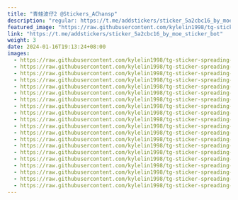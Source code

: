 ```yaml
---
title: "青蛙波仔2 @Stickers_AChansp"
description: "regular: https://t.me/addstickers/sticker_5a2cbc16_by_moe_sticker_bot"
featured_image: "https://raw.githubusercontent.com/kylelin1998/tg-sticker-spreading-worldwide-images/main/img/c15bfc7a-29a4-40cf-abb0-ec9cc7bd7f2e.jpg"
link: "https://t.me/addstickers/sticker_5a2cbc16_by_moe_sticker_bot"
weight: 3
date: 2024-01-16T19:13:24+08:00
images:
  - https://raw.githubusercontent.com/kylelin1998/tg-sticker-spreading-worldwide-images/main/img/c15bfc7a-29a4-40cf-abb0-ec9cc7bd7f2e.jpg
  - https://raw.githubusercontent.com/kylelin1998/tg-sticker-spreading-worldwide-images/main/img/f4eab8a3-fdf1-407f-8f2c-127f85e40b98.jpg
  - https://raw.githubusercontent.com/kylelin1998/tg-sticker-spreading-worldwide-images/main/img/84cbe451-8ccd-42d2-9f1d-5c8f81ce3cfb.jpg
  - https://raw.githubusercontent.com/kylelin1998/tg-sticker-spreading-worldwide-images/main/img/92e6ef38-6266-4b23-9f6d-3b3d704f5ff4.jpg
  - https://raw.githubusercontent.com/kylelin1998/tg-sticker-spreading-worldwide-images/main/img/b513134d-63f9-44e1-a52d-5fb784f6dac2.jpg
  - https://raw.githubusercontent.com/kylelin1998/tg-sticker-spreading-worldwide-images/main/img/938a452a-50db-4df5-b50e-77658f8089ab.jpg
  - https://raw.githubusercontent.com/kylelin1998/tg-sticker-spreading-worldwide-images/main/img/81fdc51f-bb69-468b-8d6f-1122894fb6bf.jpg
  - https://raw.githubusercontent.com/kylelin1998/tg-sticker-spreading-worldwide-images/main/img/5a6b928f-7604-4b9e-8ef0-b312aaa36dd6.jpg
  - https://raw.githubusercontent.com/kylelin1998/tg-sticker-spreading-worldwide-images/main/img/db2b0f31-10a6-4455-97cd-d5d9191ab84c.jpg
  - https://raw.githubusercontent.com/kylelin1998/tg-sticker-spreading-worldwide-images/main/img/969f7146-7137-4c1d-b8d0-fc5aaab217b3.jpg
  - https://raw.githubusercontent.com/kylelin1998/tg-sticker-spreading-worldwide-images/main/img/7bdefb80-ddd4-4a7c-8485-b82f0c382ac6.jpg
  - https://raw.githubusercontent.com/kylelin1998/tg-sticker-spreading-worldwide-images/main/img/bdc59195-19ea-4225-9d9d-fb24b648715c.jpg
  - https://raw.githubusercontent.com/kylelin1998/tg-sticker-spreading-worldwide-images/main/img/054a0872-7aa6-40a3-b5e0-956e4e072fdc.jpg
  - https://raw.githubusercontent.com/kylelin1998/tg-sticker-spreading-worldwide-images/main/img/94c4c85e-c651-44b5-844f-5a0573c67e75.jpg
  - https://raw.githubusercontent.com/kylelin1998/tg-sticker-spreading-worldwide-images/main/img/e581022e-6b4c-4067-b609-5244758efc26.jpg
  - https://raw.githubusercontent.com/kylelin1998/tg-sticker-spreading-worldwide-images/main/img/999663ed-5409-4deb-baef-d9586efc4610.jpg
  - https://raw.githubusercontent.com/kylelin1998/tg-sticker-spreading-worldwide-images/main/img/35825b84-b8e6-40ba-96b9-9eb439728937.jpg
  - https://raw.githubusercontent.com/kylelin1998/tg-sticker-spreading-worldwide-images/main/img/5f301b0b-0411-4f74-919f-b33de4a3830f.jpg
  - https://raw.githubusercontent.com/kylelin1998/tg-sticker-spreading-worldwide-images/main/img/47a5131c-6043-49b3-92f7-1d4321dc763c.jpg
  - https://raw.githubusercontent.com/kylelin1998/tg-sticker-spreading-worldwide-images/main/img/78f8e903-53ec-426e-9810-7734e2b7d94b.jpg
---
```

